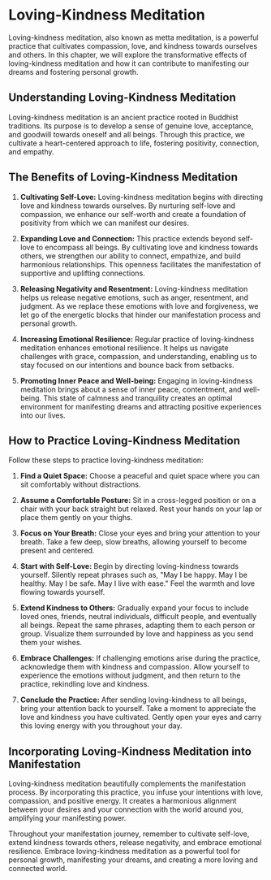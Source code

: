 Loving-Kindness Meditation
=====================================

Loving-kindness meditation, also known as metta meditation, is a powerful practice that cultivates compassion, love, and kindness towards ourselves and others. In this chapter, we will explore the transformative effects of loving-kindness meditation and how it can contribute to manifesting our dreams and fostering personal growth.

Understanding Loving-Kindness Meditation
----------------------------------------

Loving-kindness meditation is an ancient practice rooted in Buddhist traditions. Its purpose is to develop a sense of genuine love, acceptance, and goodwill towards oneself and all beings. Through this practice, we cultivate a heart-centered approach to life, fostering positivity, connection, and empathy.

The Benefits of Loving-Kindness Meditation
------------------------------------------

1. **Cultivating Self-Love:** Loving-kindness meditation begins with directing love and kindness towards ourselves. By nurturing self-love and compassion, we enhance our self-worth and create a foundation of positivity from which we can manifest our desires.

2. **Expanding Love and Connection:** This practice extends beyond self-love to encompass all beings. By cultivating love and kindness towards others, we strengthen our ability to connect, empathize, and build harmonious relationships. This openness facilitates the manifestation of supportive and uplifting connections.

3. **Releasing Negativity and Resentment:** Loving-kindness meditation helps us release negative emotions, such as anger, resentment, and judgment. As we replace these emotions with love and forgiveness, we let go of the energetic blocks that hinder our manifestation process and personal growth.

4. **Increasing Emotional Resilience:** Regular practice of loving-kindness meditation enhances emotional resilience. It helps us navigate challenges with grace, compassion, and understanding, enabling us to stay focused on our intentions and bounce back from setbacks.

5. **Promoting Inner Peace and Well-being:** Engaging in loving-kindness meditation brings about a sense of inner peace, contentment, and well-being. This state of calmness and tranquility creates an optimal environment for manifesting dreams and attracting positive experiences into our lives.

How to Practice Loving-Kindness Meditation
------------------------------------------

Follow these steps to practice loving-kindness meditation:

1. **Find a Quiet Space:** Choose a peaceful and quiet space where you can sit comfortably without distractions.

2. **Assume a Comfortable Posture:** Sit in a cross-legged position or on a chair with your back straight but relaxed. Rest your hands on your lap or place them gently on your thighs.

3. **Focus on Your Breath:** Close your eyes and bring your attention to your breath. Take a few deep, slow breaths, allowing yourself to become present and centered.

4. **Start with Self-Love:** Begin by directing loving-kindness towards yourself. Silently repeat phrases such as, "May I be happy. May I be healthy. May I be safe. May I live with ease." Feel the warmth and love flowing towards yourself.

5. **Extend Kindness to Others:** Gradually expand your focus to include loved ones, friends, neutral individuals, difficult people, and eventually all beings. Repeat the same phrases, adapting them to each person or group. Visualize them surrounded by love and happiness as you send them your wishes.

6. **Embrace Challenges:** If challenging emotions arise during the practice, acknowledge them with kindness and compassion. Allow yourself to experience the emotions without judgment, and then return to the practice, rekindling love and kindness.

7. **Conclude the Practice:** After sending loving-kindness to all beings, bring your attention back to yourself. Take a moment to appreciate the love and kindness you have cultivated. Gently open your eyes and carry this loving energy with you throughout your day.

Incorporating Loving-Kindness Meditation into Manifestation
-----------------------------------------------------------

Loving-kindness meditation beautifully complements the manifestation process. By incorporating this practice, you infuse your intentions with love, compassion, and positive energy. It creates a harmonious alignment between your desires and your connection with the world around you, amplifying your manifesting power.

Throughout your manifestation journey, remember to cultivate self-love, extend kindness towards others, release negativity, and embrace emotional resilience. Embrace loving-kindness meditation as a powerful tool for personal growth, manifesting your dreams, and creating a more loving and connected world.

